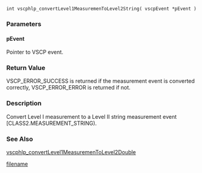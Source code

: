 

```clike
int vscphlp_convertLevel1MeasuremenToLevel2String( vscpEvent *pEvent )
```

### Parameters

#### pEvent
Pointer to VSCP event.

### Return Value
VSCP_ERROR_SUCCESS is returned if the measurement event is converted correctly, VSCP_ERROR_ERROR is returned if not. 

### Description
Convert Level I measurement to a Level II string measurement event [CLASS2.MEASUREMENT_STRING). 

### See Also
[vscphlp_convertLevel1MeasuremenToLevel2Double](vscphlp_convertlevel1measurementolevel2double.md)



[filename](./bottom_copyright.md ':include')

